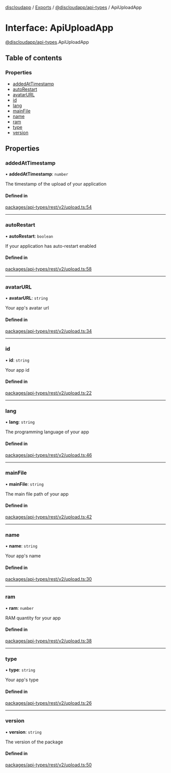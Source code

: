 [discloudapp](../README.md) / [Exports](../modules.md) / [@discloudapp/api-types](../modules/discloudapp_api_types.md) / ApiUploadApp

# Interface: ApiUploadApp

[@discloudapp/api-types](../modules/discloudapp_api_types.md).ApiUploadApp

## Table of contents

### Properties

- [addedAtTimestamp](discloudapp_api_types.ApiUploadApp.md#addedattimestamp)
- [autoRestart](discloudapp_api_types.ApiUploadApp.md#autorestart)
- [avatarURL](discloudapp_api_types.ApiUploadApp.md#avatarurl)
- [id](discloudapp_api_types.ApiUploadApp.md#id)
- [lang](discloudapp_api_types.ApiUploadApp.md#lang)
- [mainFile](discloudapp_api_types.ApiUploadApp.md#mainfile)
- [name](discloudapp_api_types.ApiUploadApp.md#name)
- [ram](discloudapp_api_types.ApiUploadApp.md#ram)
- [type](discloudapp_api_types.ApiUploadApp.md#type)
- [version](discloudapp_api_types.ApiUploadApp.md#version)

## Properties

### addedAtTimestamp

• **addedAtTimestamp**: `number`

The timestamp of the upload of your application

#### Defined in

[packages/api-types/rest/v2/upload.ts:54](https://github.com/discloud/discloud.app/blob/d2f41b0/packages/api-types/rest/v2/upload.ts#L54)

___

### autoRestart

• **autoRestart**: `boolean`

If your application has auto-restart enabled

#### Defined in

[packages/api-types/rest/v2/upload.ts:58](https://github.com/discloud/discloud.app/blob/d2f41b0/packages/api-types/rest/v2/upload.ts#L58)

___

### avatarURL

• **avatarURL**: `string`

Your app's avatar url

#### Defined in

[packages/api-types/rest/v2/upload.ts:34](https://github.com/discloud/discloud.app/blob/d2f41b0/packages/api-types/rest/v2/upload.ts#L34)

___

### id

• **id**: `string`

Your app id

#### Defined in

[packages/api-types/rest/v2/upload.ts:22](https://github.com/discloud/discloud.app/blob/d2f41b0/packages/api-types/rest/v2/upload.ts#L22)

___

### lang

• **lang**: `string`

The programming language of your app

#### Defined in

[packages/api-types/rest/v2/upload.ts:46](https://github.com/discloud/discloud.app/blob/d2f41b0/packages/api-types/rest/v2/upload.ts#L46)

___

### mainFile

• **mainFile**: `string`

The main file path of your app

#### Defined in

[packages/api-types/rest/v2/upload.ts:42](https://github.com/discloud/discloud.app/blob/d2f41b0/packages/api-types/rest/v2/upload.ts#L42)

___

### name

• **name**: `string`

Your app's name

#### Defined in

[packages/api-types/rest/v2/upload.ts:30](https://github.com/discloud/discloud.app/blob/d2f41b0/packages/api-types/rest/v2/upload.ts#L30)

___

### ram

• **ram**: `number`

RAM quantity for your app

#### Defined in

[packages/api-types/rest/v2/upload.ts:38](https://github.com/discloud/discloud.app/blob/d2f41b0/packages/api-types/rest/v2/upload.ts#L38)

___

### type

• **type**: `string`

Your app's type

#### Defined in

[packages/api-types/rest/v2/upload.ts:26](https://github.com/discloud/discloud.app/blob/d2f41b0/packages/api-types/rest/v2/upload.ts#L26)

___

### version

• **version**: `string`

The version of the package

#### Defined in

[packages/api-types/rest/v2/upload.ts:50](https://github.com/discloud/discloud.app/blob/d2f41b0/packages/api-types/rest/v2/upload.ts#L50)

